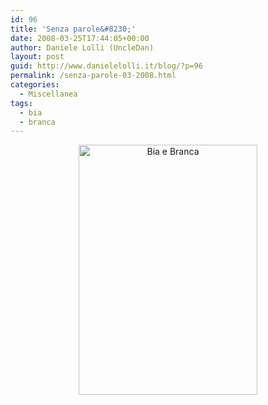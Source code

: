 ```yaml
---
id: 96
title: 'Senza parole&#8230;'
date: 2008-03-25T17:44:05+00:00
author: Daniele Lolli (UncleDan)
layout: post
guid: http://www.danielelolli.it/blog/?p=96
permalink: /senza-parole-03-2008.html
categories:
  - Miscellanea
tags:
  - bia
  - branca
---
```

<p align="center">
  <a title="Bia e Branca" href="http://www.myspace.com/biaebranca" target="_blank"></a><a href="http://www.danielelolli.it/wp-content/uploads/2009/03/biabranca.png"><img class="alignnone size-full wp-image-258" title="Bia e Branca" src="http://www.danielelolli.it/wp-content/uploads/2009/03/biabranca.png" alt="Bia e Branca" width="286" height="400" srcset="https://www.danielelolli.it/wp-content/uploads/2009/03/biabranca.png 286w, https://www.danielelolli.it/wp-content/uploads/2009/03/biabranca-214x300.png 214w" sizes="(max-width: 286px) 100vw, 286px" /></a>
</p>